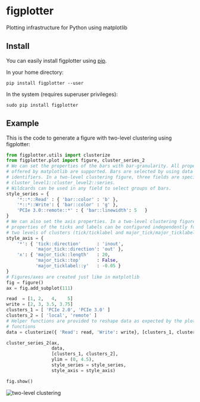 figplotter
==========

Plotting infrastructure for Python using matplotlib

Install
-------

You can easily install figplotter using [pip](https://pypi.python.org/pypi/pip).

In your home directory:
```
pip install figplotter --user
```

In the system (requires superuser privileges):
```
sudo pip install figplotter
```

Example
-------

This is the code to generate a figure with two-level clustering using figplotter:
```python
from figplotter.utils import clusterize
from figplotter.plot import figure, cluster_series_2
# We can set the properties of the bars with bar-granularity. All properties
# offered by matplotlib are supported. Bars are selected by using data
# identifiers. In a two-level clustering figure, three fields are specified:
# cluster_level1::cluster_level2::series.
# Wildcards can be used in any field to select groups of bars.
style_series = {
    '*::*::Read' : { 'bar::color' : 'b' },
    '*::*::Write': { 'bar::color' : 'g' },
    'PCIe 3.0::remote::*' : { 'bar::linewidth': 5   }
}
# We can also set the axis properties. In a two-level clustering figure the
# properties of the ticks and labels can be configured independently for the
# two levels of clusters (tick/ticklabel and major_tick/major_ticklabel).
style_axis = {
    '*': { 'tick::direction'      : 'inout',
           'major_tick::direction': 'out' },
    'x': { 'major_tick::length'   : 20,
           'major_tick::top'      : False,
           'major_ticklabel::y'   : -0.05 }
}
# Figures/axes are created just like in matplotlib
fig = figure()
ax = fig.add_subplot(111)

read  = [1, 2,   4,    5]
write = [2, 3, 3.5, 3.75]
clusters_1 = [ 'PCIe 2.0', 'PCIe 3.0' ]
clusters_2 = [ 'local', 'remote' ]
# Helper functions are provided to reshape data as expected by the plotting
# functions
data = clusterize({ 'Read': read, 'Write': write}, [clusters_1, clusters_2])

cluster_series_2(ax,
                 data,
                 [clusters_1, clusters_2],
                 ylim = (0, 4.5),
                 style_series = style_series,
                 style_axis = style_axis)

fig.show()
```
![two-level clustering](https://raw.githubusercontent.com/wiki/javier-cabezas/figplotter/images/cluster.png)
